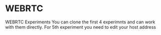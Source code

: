 # WEBRTC
WEBRTC Experiments
You can clone the first 4 experimnts and can work with them directly.
For 5th experiment you need to edit your host address
